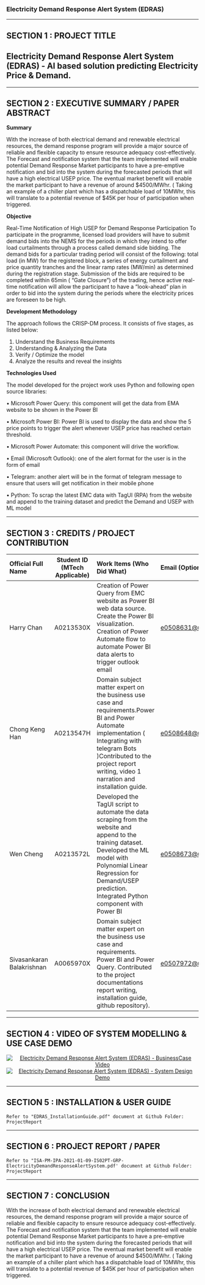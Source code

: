 ﻿### Electricity Demand Response Alert System (EDRAS)

---

## SECTION 1 : PROJECT TITLE
## Electricity Demand Response Alert System (EDRAS) - AI based solution predicting Electricity Price & Demand.

---

## SECTION 2 : EXECUTIVE SUMMARY / PAPER ABSTRACT

**Summary**

With the increase of both electrical demand and renewable electrical resources, the demand response program will provide a major source of reliable and flexible capacity to ensure resource adequacy cost-effectively. The Forecast and notification system that the team implemented will enable potential Demand Response Market participants to have a pre-emptive notification and bid into the system during the forecasted periods that will have a high electrical USEP price. The eventual market benefit will enable the market participant to have a revenue of around $4500/MWhr. ( Taking an example of a chiller plant which has a dispatchable load of 10MWhr, this will translate to a potential revenue of $45K per hour of participation when triggered. 

**Objective**

Real-Time Notification of High USEP for Demand Response Participation To participate in the programme, licensed load providers will have to submit demand bids into the NEMS for the periods in which they intend to offer load curtailments through a process called demand side bidding. The demand bids for a particular trading period will consist of the following: total load (in MW) for the registered block, a series of energy curtailment and price quantity tranches and the linear ramp rates (MW/min) as determined during the registration stage. 
Submission of the bids are required to be completed within 65min ( “Gate Closure”) of the trading, hence active real-time notification will allow the participant to have a “look-ahead” plan in order to bid into the system during the periods where the electricity prices are foreseen to be high.


**Development Methodology**

The approach follows the CRISP-DM process. It consists of five stages, as listed below:
1)	Understand the Business Requirements
2)	Understanding & Analyzing the Data
3)	Verify / Optimize the model
4)	Analyze the results and reveal the insights


**Technologies Used**

The model developed for the project work uses Python and following open source libraries:

•	Microsoft Power Query:  this component will get the data from EMA website to be shown in the Power BI

•	Microsoft Power BI: Power BI is used to display the data and show the 5 price points to trigger the alert whenever USEP price has reached certain threshold.

•	Microsoft Power Automate: this component will drive the workflow.

•	Email (Microsoft Outlook): one of the alert format for the user is in the form of email

•	Telegram: another alert will be in the format of telegram message to ensure that users will get notification in their mobile phone

•	Python: To scrap the latest EMC data with TagUI (RPA) from the website and append to the training dataset and predict the Demand and USEP with ML model

---

## SECTION 3 : CREDITS / PROJECT CONTRIBUTION

| Official Full Name  | Student ID (MTech Applicable)  | Work Items (Who Did What) | Email (Optional) |
| :------------ |:---------------:| :-----| :-----|
| Harry Chan | A0213530X  | Creation of Power Query from EMC website as Power BI web data source. Create the Power BI visualization. Creation of Power Automate flow  to automate Power BI data alerts to trigger outlook email| e0508631@u.nus.edu |
| Chong Keng Han | A0213547H  | Domain subject matter expert on the business use case and requirements.Power BI and Power Automate implementation ( Integrating with telegram Bots )Contributed to the project report writing, video 1 narration and installation guide.| e0508648@u.nus.edu |
| Wen Cheng | A0213572L  | Developed the TagUI script to automate the data scraping from the website and append to the training dataset. Developed the ML model with Polynomial Linear Regression for Demand/USEP prediction. Integrated Python component with Power BI | e0508673@u.nus.edu |
| Sivasankaran Balakrishnan | A0065970X  | Domain subject matter expert on the business use case and requirements. Power BI and Power Query. Contributed to the project documentations report writing, installation guide, github repository).| e0507972@u.nus.edu |

---

## SECTION 4 : VIDEO OF SYSTEM MODELLING & USE CASE DEMO
<div align="center">
  <a href="https://youtu.be/KznpFAsT1rQ">
    <img src="http://i3.ytimg.com/vi/KznpFAsT1rQ/hqdefault.jpg" alt="Electricity Demand Response Alert System (EDRAS) - BusinessCase Video">
  </a>

  <a href="https://youtu.be/pJly54Nnc84">
    <img src="http://i3.ytimg.com/vi/pJly54Nnc84/hqdefault.jpg" alt="Electricity Demand Response Alert System (EDRAS) - System Design Demo">
  </a>

</div>

---

## SECTION 5 : INSTALLATION & USER GUIDE

`Refer to "EDRAS_InstallationGuide.pdf" document at Github Folder: ProjectReport`

---

## SECTION 6 : PROJECT REPORT / PAPER

`Refer to "ISA-PM-IPA-2021-01-09-IS02PT-GRP-ElectricityDemandResponseAlertSystem.pdf' document at Github Folder: ProjectReport`

---

## SECTION 7 : CONCLUSION

With the increase of both electrical demand and renewable electrical resources, the demand response program will provide a major source of reliable and flexible capacity to ensure resource adequacy cost-effectively. The Forecast and notification system that the team implemented will enable potential Demand Response Market participants to have a pre-emptive notification and bid into the system during the forecasted periods that will have a high electrical USEP price. The eventual market benefit will enable the market participant to have a revenue of around $4500/MWhr. ( Taking an example of a chiller plant which has a dispatchable load of 10MWhr, this will translate to a potential revenue of $45K per hour of participation when triggered. 


